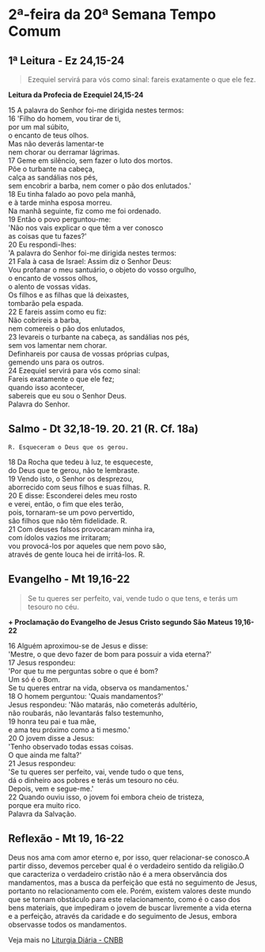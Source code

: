 # 2ª-feira da 20ª Semana Tempo Comum

## 1ª Leitura - Ez 24,15-24

> Ezequiel servirá para vós como sinal: fareis exatamente o que ele fez.

**Leitura da Profecia de Ezequiel 24,15-24**

15 A palavra do Senhor foi-me dirigida nestes termos:   
16 'Filho do homem, vou tirar de ti,   
 por um mal súbito,   
 o encanto de teus olhos.   
 Mas não deverás lamentar-te   
 nem chorar ou derramar lágrimas.   
17 Geme em silêncio, sem fazer o luto dos mortos.   
 Põe o turbante na cabeça,   
 calça as sandálias nos pés,   
 sem encobrir a barba, nem comer o pão dos enlutados.'   
18 Eu tinha falado ao povo pela manhã,   
 e à tarde minha esposa morreu.   
 Na manhã seguinte, fiz como me foi ordenado.   
19 Então o povo perguntou-me:   
 'Não nos vais explicar o que têm a ver conosco   
 as coisas que tu fazes?'   
20 Eu respondi-lhes:   
 'A palavra do Senhor foi-me dirigida nestes termos:   
21 Fala à casa de Israel: Assim diz o Senhor Deus:   
 Vou profanar o meu santuário, o objeto do vosso orgulho,   
 o encanto de vossos olhos,   
 o alento de vossas vidas.   
 Os filhos e as filhas que lá deixastes,   
 tombarão pela espada.   
22 E fareis assim como eu fiz:   
 Não cobrireis a barba,   
 nem comereis o pão dos enlutados,   
23 levareis o turbante na cabeça, as sandálias nos pés,   
 sem vos lamentar nem chorar.   
 Definhareis por causa de vossas próprias culpas,   
 gemendo uns para os outros.   
24 Ezequiel servirá para vós como sinal:   
 Fareis exatamente o que ele fez;   
 quando isso acontecer,   
 sabereis que eu sou o Senhor Deus.   
 Palavra do Senhor.

## Salmo - Dt 32,18-19. 20. 21 (R. Cf. 18a)

`R. Esqueceram o Deus que os gerou.`

18 Da Rocha que tedeu à luz, te esqueceste,   
 do Deus que te gerou, não te lembraste.   
19 Vendo isto, o Senhor os desprezou,   
 aborrecido com seus filhos e suas filhas. R.       
20 E disse: Esconderei deles meu rosto   
 e verei, então, o fim que eles terão,   
 pois, tornaram-se um  povo pervertido,   
 são filhos que não têm fidelidade. R.       
21 Com deuses falsos provocaram minha ira,   
 com ídolos vazios me irritaram;   
 vou provocá-los por aqueles que nem povo são,   
 através de gente louca hei de irritá-los. R.

## Evangelho - Mt 19,16-22

> Se tu queres ser perfeito, vai, vende tudo o que tens, e terás um tesouro no céu.

**+ Proclamação do Evangelho de Jesus Cristo segundo São Mateus 19,16-22**

16 Alguém aproximou-se de Jesus e disse:   
 'Mestre, o que devo fazer de bom para possuir a vida eterna?'   
17 Jesus respondeu:   
 'Por que tu me perguntas sobre o que é bom?   
 Um só é o Bom.   
 Se tu queres entrar na vida, observa os mandamentos.'   
18 O homem perguntou: 'Quais mandamentos?'   
 Jesus respondeu: 'Não matarás, não cometerás adultério,   
 não roubarás, não levantarás falso testemunho,   
19 honra teu pai e tua mãe,   
 e ama teu próximo como a ti mesmo.'   
20 O jovem disse a Jesus:   
 'Tenho observado todas essas coisas.   
 O que ainda me falta?'   
21 Jesus respondeu:   
 'Se tu queres ser perfeito, vai, vende tudo o que tens,   
 dá o dinheiro aos pobres e terás um tesouro no céu.   
 Depois, vem e segue-me.'   
22 Quando ouviu isso, o jovem foi embora cheio de tristeza,   
 porque era muito rico.   
 Palavra da Salvação.

## Reflexão - Mt 19, 16-22

Deus nos ama com amor eterno e, por isso, quer relacionar-se conosco.A partir disso, devemos perceber qual é o verdadeiro sentido da religião.O que caracteriza o verdadeiro cristão não é a mera observância dos mandamentos, mas a busca da perfeição que está no seguimento de Jesus, portanto no relacionamento com ele. Porém, existem valores deste mundo que se tornam obstáculo para este relacionamento, como é o caso dos bens materiais, que impediram o jovem de buscar livremente a vida eterna e a perfeição, através da caridade e do seguimento de Jesus, embora observasse todos os mandamentos.

Veja mais no [Liturgia Diária - CNBB](http://liturgiadiaria.cnbb.org.br/app/user/user/UserView.php?ano=2016&mes=8&dia=15)